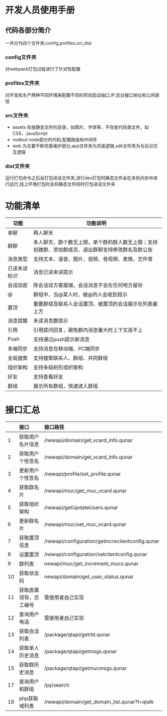 # 开发人员使用手册

## 代码各部分简介

一共分为四个文件夹:config,profiles,src,dist

### config文件夹
对webpack打包过程进行了针对性配置

### profiles文件夹
对开发和生产两种不同环境来配置不同的项目启动端口,IP,后台接口地址和公共路径

### src文件夹

* assets
存放静态文件的目录，如图片、字体等，不存放代码类文件，如CSS、JavaScript
* nodeuii
node部分的代码,配置路由和中间件
* web
为主要不断完善维护部分,app文件夹为页面逻辑,sdk文件夹为与后台交互逻辑

### dist文件夹
运行打包命令之后会打包进该文件夹,进行dev打包时静态文件会在本机内存中进行运行,线上环境打包时会将静态文件同时打包进该文件夹

# 功能清单

| **功能**     | **功能说明**                                                 |
| ------------ | ------------------------------------------------------------ |
| 单聊         | 两人聊天                                                     |
| 群聊         | 多人聊天，群个数无上限，单个群的群人数无上限；支持创建群、添加群成员、退出群聊支持修改群名及群公告 |
| 消息类型     | 支持文本、语音、图片、视频、音视频、表情、文件等             |
| 已读未读标识 | 消息已读未读提示                                             |
| 会话加密     | 除会话双方客服端，会话消息不会在任何地方留存                 |
| @            | 群组中，当@某人时，被@的人会收到提示                         |
| 置顶         | 重要群组及联系人会话置顶，被置顶的会话展示在列表最上方       |
| 消息提醒     | 未读消息数提示                                               |
| 引用         | 引用提问回复，避免群内消息量大时上下文连不上                 |
| Push         | 支持通过push提示新消息                                       |
| 多端同步     | 支持消息在移动端、PC端同步                                   |
| 全局搜索     | 支持搜索联系人、群组、共同群组                               |
| 组织架构     | 支持多级树形组织架构                                         |
| 好友         | 支持查看好友                                                 |
| 群组         | 展示所有群组，快速进入群组                                   |

# 接口汇总

|      | 接口                   | 接口路径                                         |
| :--- | :--------------------- | :----------------------------------------------- |
| 1    | 获取用户名片信息       | /newapi/domain/get_vcard_info.qunar              |
| 2    | 获取用户个性签名       | /newapi/domain/get_vcard_info.qunar              |
| 3    | 更新用户个性签名       | /newapi/profile/set_profile.qunar                |
| 4    | 获取群名片             | /newapi/muc/get_muc_vcard.qunar                  |
| 5    | 获取组织架构           | /newapi/getUpdateUsers.qunar                     |
| 6    | 更新群名片             | /newapi/muc/set_muc_vcard.qunar                  |
| 7    | 获取置顶信息           | /newapi/configuration/getincreclientconfig.qunar |
| 8    | 设置置顶               | /newapi/configuration/setclientconfig.qunar      |
| 9    | 群列表                 | newapi/muc/get_increment_mucs.qunar              |
| 10   | 获取状态码             | newapi/domain/get_user_status.qunar              |
| 11   | 获取直属领导，员工编号 | 需使用者自己实现                                 |
| 12   | 查询用户电话           | 需使用者自己实现                                 |
| 13   | 获取会话列表           | /package/qtapi/getrbl.qunar                      |
| 14   | 获取单人历史消息       | /package/qtapi/getmsgs.qunar                     |
| 15   | 获取群历史消息         | /package/qtapi/getmucmsgs.qunar                  |
| 17   | 查询用户和群组      | /py/search                                       |
| 18   | php获取域列表          | /newapi/domain/get_domain_list.qunar?t=qtalk     |

